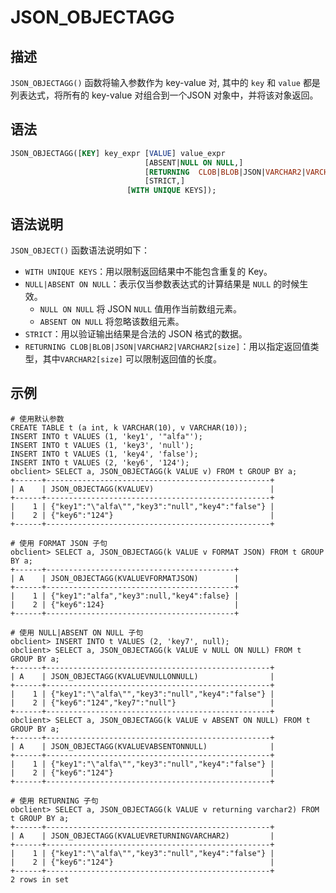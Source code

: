 # JSON_OBJECTAGG

## 描述

`JSON_OBJECTAGG()` 函数将输入参数作为 key-value 对, 其中的 `key` 和 `value` 都是列表达式，将所有的 key-value 对组合到一个JSON 对象中，并将该对象返回。

## 语法

```sql
JSON_OBJECTAGG([KEY] key_expr [VALUE] value_expr
                              [ABSENT|NULL ON NULL,]
                              [RETURNING  CLOB|BLOB|JSON|VARCHAR2|VARCHAR2[size],]
                              [STRICT,]
                          [WITH UNIQUE KEYS]);

```

## 语法说明

`JSON_OBJECT()` 函数语法说明如下：

- `WITH UNIQUE KEYS`：用以限制返回结果中不能包含重复的 Key。
- `NULL|ABSENT ON NULL`：表示仅当参数表达式的计算结果是 `NULL` 的时候生效。
   - `NULL ON NULL` 将 JSON `NULL` 值用作当前数组元素。
   - `ABSENT ON NULL` 将忽略该数组元素。
- `STRICT`：用以验证输出结果是合法的 JSON 格式的数据。
- `RETURNING CLOB|BLOB|JSON|VARCHAR2|VARCHAR2[size]`：用以指定返回值类型，其中`VARCHAR2[size]` 可以限制返回值的长度。

## 示例

```shell
# 使用默认参数
CREATE TABLE t (a int, k VARCHAR(10), v VARCHAR(10));
INSERT INTO t VALUES (1, 'key1', '"alfa"');
INSERT INTO t VALUES (1, 'key3', 'null');
INSERT INTO t VALUES (1, 'key4', 'false');
INSERT INTO t VALUES (2, 'key6', '124');
obclient> SELECT a, JSON_OBJECTAGG(k VALUE v) FROM t GROUP BY a;
+------+--------------------------------------------------+
| A    | JSON_OBJECTAGG(KVALUEV)                          |
+------+--------------------------------------------------+
|    1 | {"key1":"\"alfa\"","key3":"null","key4":"false"} |
|    2 | {"key6":"124"}                                   |
+------+--------------------------------------------------+

# 使用 FORMAT JSON 子句
obclient> SELECT a, JSON_OBJECTAGG(k VALUE v FORMAT JSON) FROM t GROUP BY a;
+------+------------------------------------------+
| A    | JSON_OBJECTAGG(KVALUEVFORMATJSON)        |
+------+------------------------------------------+
|    1 | {"key1":"alfa","key3":null,"key4":false} |
|    2 | {"key6":124}                             |
+------+------------------------------------------+

# 使用 NULL|ABSENT ON NULL 子句
obclient> INSERT INTO t VALUES (2, 'key7', null);
obclient> SELECT a, JSON_OBJECTAGG(k VALUE v NULL ON NULL) FROM t GROUP BY a;
+------+--------------------------------------------------+
| A    | JSON_OBJECTAGG(KVALUEVNULLONNULL)                |
+------+--------------------------------------------------+
|    1 | {"key1":"\"alfa\"","key3":"null","key4":"false"} |
|    2 | {"key6":"124","key7":"null"}                     |
+------+--------------------------------------------------+
obclient> SELECT a, JSON_OBJECTAGG(k VALUE v ABSENT ON NULL) FROM t GROUP BY a;
+------+--------------------------------------------------+
| A    | JSON_OBJECTAGG(KVALUEVABSENTONNULL)              |
+------+--------------------------------------------------+
|    1 | {"key1":"\"alfa\"","key3":"null","key4":"false"} |
|    2 | {"key6":"124"}                                   |
+------+--------------------------------------------------+

# 使用 RETURNING 子句
obclient> SELECT a, JSON_OBJECTAGG(k VALUE v returning varchar2) FROM t GROUP BY a;
+------+--------------------------------------------------+
| A    | JSON_OBJECTAGG(KVALUEVRETURNINGVARCHAR2)         |
+------+--------------------------------------------------+
|    1 | {"key1":"\"alfa\"","key3":"null","key4":"false"} |
|    2 | {"key6":"124"}                                   |
+------+--------------------------------------------------+
2 rows in set 
```

